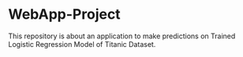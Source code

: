 # WebApp-Project
This repository is about an application to make predictions on Trained Logistic Regression Model of Titanic Dataset.
